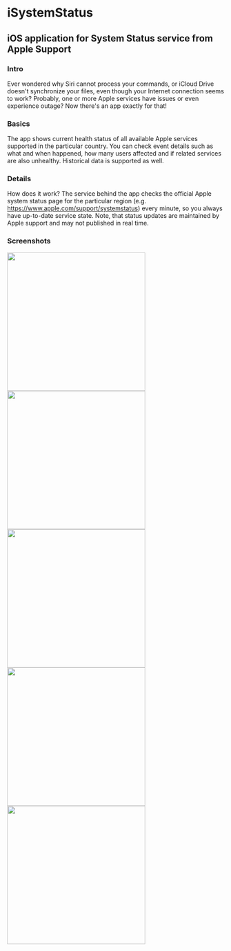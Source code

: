 # iSystemStatus
## iOS application for System Status service from Apple Support
### Intro
Ever wondered why Siri cannot process your commands, or iCloud Drive doesn't synchronize your files, even though your Internet connection seems to work? Probably, one or more Apple services have issues or even experience outage? Now there's an app exactly for that!
### Basics
The app shows current health status of all available Apple services supported in the particular country. You can check event details such as what and when happened, how many users affected and if related services are also unhealthy. Historical data is supported as well.
### Details
How does it work? The service behind the app checks the official Apple system status page for the particular region (e.g. https://www.apple.com/support/systemstatus) every minute, so you always have up-to-date service state. Note, that status updates are maintained by Apple support and may not published in real time.
### Screenshots
<img src="https://blob.mdmsft.net/public/aaplss/screenshots/1.png" height="320px" /> <img src="https://blob.mdmsft.net/public/aaplss/screenshots/2.png" height="320px" />
<img src="https://blob.mdmsft.net/public/aaplss/screenshots/3.png" height="320px" /> <img src="https://blob.mdmsft.net/public/aaplss/screenshots/4.png" height="320px" />
<img src="https://blob.mdmsft.net/public/aaplss/screenshots/5.png" height="320px" />
